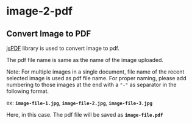 # image-2-pdf

## Convert Image to PDF

[jsPDF](https://github.com/MrRio/jsPDF) library is used to convert image to pdf.

The pdf file name is same as the name of the image uploaded.

Note: 
For multiple images in a single document, file name of the recent selected image is used as pdf file name. For proper naming, please add numbering to those images at the end with a `"-"`  as separator in the following format.

ex: **`image-file-1.jpg`**, **`image-file-2.jpg`**, **`image-file-3.jpg`**

Here, in this case. The pdf file will be saved as **`image-file.pdf`**